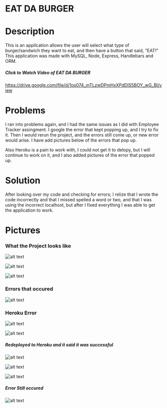 # EAT DA BURGER

# Description 
This is an appilcation allows the user will select what type of burger/sandwich they want to eat, and then have a button that said, "EAT!" This application was made with MySQL, Node, Express, Handlebars and ORM.

##### Click to Watch Video of EAT DA BURGER
https://drive.google.com/file/d/1os074_mTLzwDPmHxXPdDlS5BOY_wG_Bl/view 

# Problems
I ran into problems again, and I had the same issues as I did with Employee Tracker assingment. I google the error that kept popping up, and I try to fix it. Then I would rerun the project, and the errors still come up, or new error would arise. I have add pictures below of the errors that pop up. 

Also Heroku is a pain to work with, I could not get it to delopy, but I will continue to work on it, and I also added pictures of the error that popped up. 

# Solution
After looking over my code and checking for errors; I relize that I wrote the code incorrectly and that I missed spelled a word or two, and that I was using the incorrect localhost, but after I fixed everything I was able to get the application to work. 

# Pictures
### What the Project looks like
![alt text](projectpictures/Burger1.JPG)

![alt text](projectpictures/burger2.JPG)

![alt text](projectpictures/burger3.JPG)

### Errors that occured
![alt text](projectpictures/error1.JPG)

### Heroku Error
![alt text](projectpictures/herokuerror1.JPG)

![alt text](projectpictures/herokuerror2.JPG)

##### Redeployed to Heroku and it said it was successful 
![alt text](projectpictures/heroku3.JPG)

![alt text](projectpictures/heroku4.JPG)

![alt text](projectpictures/heroku5.JPG)

##### Error Still occured 

![alt text](projectpictures/error1.JPG)










